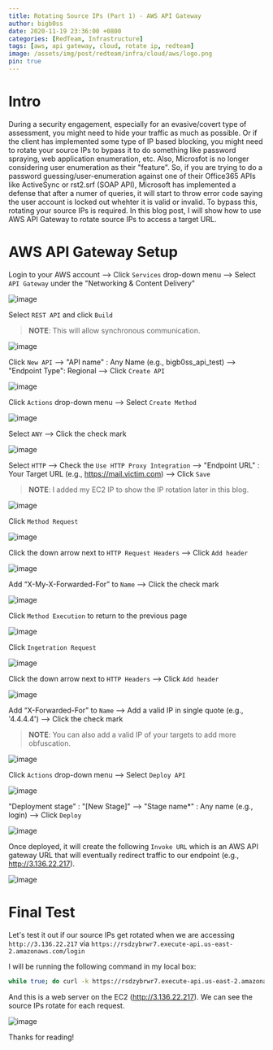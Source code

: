 ```yaml
---
title: Rotating Source IPs (Part 1) - AWS API Gateway
author: bigb0ss
date: 2020-11-19 23:36:00 +0800
categories: [RedTeam, Infrastructure]
tags: [aws, api gateway, cloud, rotate ip, redteam]
image: /assets/img/post/redteam/infra/cloud/aws/logo.png
pin: true
---
```


# Intro

During a security engagement, especially for an evasive/covert type of assessment, you might need to hide your traffic as much as possible. Or if the client has implemented some type of IP based blocking, you might need to rotate your source IPs to bypass it to do something like password spraying, web application enumeration, etc. Also, Microsfot is no longer considering user enumeration as their "feature". So, if you are trying to do a password guessing/user-enumeration against one of their Office365 APIs like ActiveSync or rst2.srf (SOAP API), Microsoft has implemented a defense that after a numer of queries, it will start to throw error code saying the user account is locked out whehter it is valid or invalid. To bypass this, rotating your source IPs is required. In this blog post, I will show how to use AWS API Gateway to rotate source IPs to access a target URL. 

# AWS API Gateway Setup

Login to your AWS account 
  --> Click `Services` drop-down menu 
  --> Select `API Gateway` under the "Networking & Content Delivery"

![image](/assets/img/post/redteam/infra/cloud/aws/01.png)

Select `REST API` and click `Build`

>**NOTE**: This will allow synchronous communication.

![image](/assets/img/post/redteam/infra/cloud/aws/02.png)

Click `New API`
  --> "API name" : Any Name (e.g., bigb0ss_api_test)
  --> "Endpoint Type": Regional
  --> Click `Create API`

![image](/assets/img/post/redteam/infra/cloud/aws/03.png)

Click `Actions` drop-down menu
  --> Select `Create Method`

![image](/assets/img/post/redteam/infra/cloud/aws/04.png)

Select `ANY`
  --> Click the check mark

![image](/assets/img/post/redteam/infra/cloud/aws/05.png)

Select `HTTP`
  --> Check the `Use HTTP Proxy Integration`
  --> "Endpoint URL" : Your Target URL (e.g., https://mail.victim.com)
  --> Click `Save`   

>**NOTE**: I added my EC2 IP to show the IP rotation later in this blog.

![image](/assets/img/post/redteam/infra/cloud/aws/06.png)

Click `Method Request`

![image](/assets/img/post/redteam/infra/cloud/aws/07.png)

Click the down arrow next to `HTTP Request Headers`
  --> Click `Add header`

![image](/assets/img/post/redteam/infra/cloud/aws/08.png)

Add “X-My-X-Forwarded-For” to `Name` 
  -—> Click the check mark 
  
![image](/assets/img/post/redteam/infra/cloud/aws/09.png) 

Click `Method Execution` to return to the previous page

![image](/assets/img/post/redteam/infra/cloud/aws/10.png) 

Click `Ingetration Request`

![image](/assets/img/post/redteam/infra/cloud/aws/11.png) 

Click the down arrow next to `HTTP Headers`
  --> Click `Add header`

![image](/assets/img/post/redteam/infra/cloud/aws/12.png)

Add “X-Forwarded-For” to `Name` 
  -—> Add a valid IP in single quote (e.g., '4.4.4.4')
  -—> Click the check mark

>**NOTE**: You can also add a valid IP of your targets to add more obfuscation.

![image](/assets/img/post/redteam/infra/cloud/aws/13.png)

Click `Actions` drop-down menu
  --> Select `Deploy API`

![image](/assets/img/post/redteam/infra/cloud/aws/14.png)

"Deployment stage" : "[New Stage]"
  --> "Stage name*" : Any name (e.g., login)
  --> Click `Deploy`

![image](/assets/img/post/redteam/infra/cloud/aws/15.png)

Once deployed, it will create the following `Invoke URL` which is an AWS API gateway URL that will eventually redirect traffic to our endpoint (e.g., http://3.136.22.217). 

![image](/assets/img/post/redteam/infra/cloud/aws/16.png)

# Final Test

Let's test it out if our source IPs get rotated when we are accessing `http://3.136.22.217` via `https://rsdzybrwr7.execute-api.us-east-2.amazonaws.com/login`

I will be running the following command in my local box:

```bash
while true; do curl -k https://rsdzybrwr7.execute-api.us-east-2.amazonaws.com/login; done
```

And this is a web server on the EC2 (http://3.136.22.217). We can see the source IPs rotate for each request.

![image](/assets/img/post/redteam/infra/cloud/aws/17.png)

Thanks for reading!